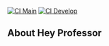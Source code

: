 [![CI Main](https://github.com/maurokrugerjr/hey-professor/actions/workflows/laravel.yml/badge.svg?branch=main)](https://github.com/maurokrugerjr/hey-professor/actions/workflows/laravel.yml)
[![CI Develop](https://github.com/maurokrugerjr/hey-professor/actions/workflows/laravel.yml/badge.svg?branch=develop)](https://github.com/maurokrugerjr/hey-professor/actions/workflows/laravel.yml)

## About Hey Professor

